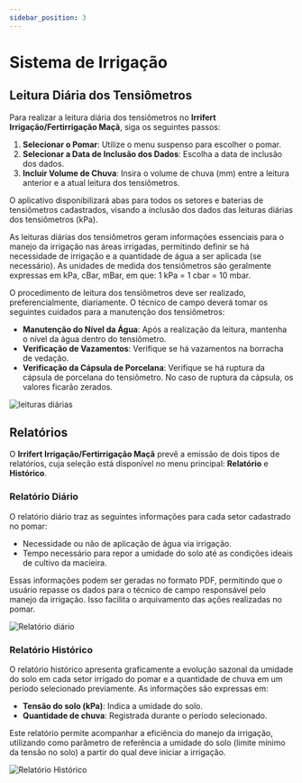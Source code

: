 ```yaml
---
sidebar_position: 3
---
```


# Sistema de Irrigação

## Leitura Diária dos Tensiômetros

Para realizar a leitura diária dos tensiômetros no **Irrifert Irrigação/Fertirrigação Maçã**, siga os seguintes passos:

1. **Selecionar o Pomar**: Utilize o menu suspenso para escolher o pomar.
2. **Selecionar a Data de Inclusão dos Dados**: Escolha a data de inclusão dos dados.
3. **Incluir Volume de Chuva**: Insira o volume de chuva (mm) entre a leitura anterior e a atual leitura dos tensiômetros.

O aplicativo disponibilizará abas para todos os setores e baterias de tensiômetros cadastrados, visando a inclusão dos dados das leituras diárias dos tensiômetros (kPa).

As leituras diárias dos tensiômetros geram informações essenciais para o manejo da irrigação nas áreas irrigadas, permitindo definir se há necessidade de irrigação e a quantidade de água a ser aplicada (se necessário). As unidades de medida dos tensiômetros são geralmente expressas em kPa, cBar, mBar, em que: 1 kPa = 1 cbar = 10 mbar.

O procedimento de leitura dos tensiômetros deve ser realizado, preferencialmente, diariamente. O técnico de campo deverá tomar os seguintes cuidados para a manutenção dos tensiômetros:

- **Manutenção do Nível da Água**: Após a realização da leitura, mantenha o nível da água dentro do tensiômetro.
- **Verificação de Vazamentos**: Verifique se há vazamentos na borracha de vedação.
- **Verificação da Cápsula de Porcelana**: Verifique se há ruptura da cápsula de porcelana do tensiômetro. No caso de ruptura da cápsula, os valores ficarão zerados.

![leituras diárias](https://github.com/user-attachments/assets/69e60aec-d440-4b3c-a2de-8e6f95127f94)

## Relatórios

O **Irrifert Irrigação/Fertirrigação Maçã** prevê a emissão de dois tipos de relatórios, cuja seleção está disponível no menu principal: **Relatório** e **Histórico**.

### Relatório Diário

O relatório diário traz as seguintes informações para cada setor cadastrado no pomar:

- Necessidade ou não de aplicação de água via irrigação.
- Tempo necessário para repor a umidade do solo até as condições ideais de cultivo da macieira.

Essas informações podem ser geradas no formato PDF, permitindo que o usuário repasse os dados para o técnico de campo responsável pelo manejo da irrigação. Isso facilita o arquivamento das ações realizadas no pomar.

![Relatório diário](https://github.com/user-attachments/assets/dba5845a-9b6d-4678-a5f6-46da7fe7fd39)

### Relatório Histórico

O relatório histórico apresenta graficamente a evolução sazonal da umidade do solo em cada setor irrigado do pomar e a quantidade de chuva em um período selecionado previamente. As informações são expressas em:

- **Tensão do solo (kPa)**: Indica a umidade do solo.
- **Quantidade de chuva**: Registrada durante o período selecionado.

Este relatório permite acompanhar a eficiência do manejo da irrigação, utilizando como parâmetro de referência a umidade do solo (limite mínimo da tensão no solo) a partir do qual deve iniciar a irrigação.

![Relatório Histórico](https://github.com/user-attachments/assets/e82c8fdd-a8a9-4a90-b04c-e6c673c4e098)